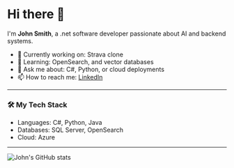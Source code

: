 # Hi there 👋

I'm **John Smith**, a .net software developer passionate about AI and backend systems.

- 🔭 Currently working on: Strava clone
- 🌱 Learning: OpenSearch, and vector databases
- 💬 Ask me about: C#, Python, or cloud deployments
- 📫 How to reach me: [LinkedIn](https://www.linkedin.com/in/peter-krajkovic-097531280)

---

### 🛠️ My Tech Stack
- Languages: C#, Python, Java
- Databases: SQL Server, OpenSearch
- Cloud: Azure

---

![John's GitHub stats](https://github-readme-stats.vercel.app/api?username=peterkrajkovic&show_icons=true&theme=dark)


